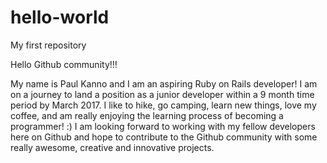 # hello-world
My first repository

Hello Github community!!!

  My name is Paul Kanno and I am an aspiring Ruby on Rails developer! I am on a journey to land a position as a junior developer within a 9 month time period by March 2017. I like to hike, go camping, learn new things, love my coffee, and am really enjoying the learning process of becoming a programmer! :) I am looking forward to working with my fellow developers here on Github and hope to contribute to the Github community with some really awesome, creative and innovative projects. 
